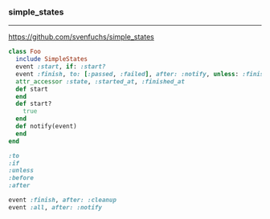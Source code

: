 ### simple_states
---
https://github.com/svenfuchs/simple_states

```ruby
class Foo
  include SimpleStates
  event :start, if: :start?
  event :finish, to: [:passed, :failed], after: :notify, unless: :finished?
  attr_accessor :state, :started_at, :finished_at
  def start
  end
  def start?
    true
  end
  def notify(event)
  end
end

:to
:if
:unless
:before
:after

event :finish, after: :cleanup
event :all, after: :notify

```

```
```

```
```
